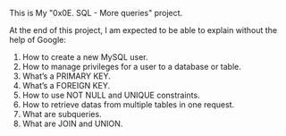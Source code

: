 This is My "0x0E. SQL - More queries" project.

At the end of this project, I am expected to be able to explain
without the help of Google:

1. How to create a new MySQL user.
2. How to manage privileges for a user to a database or table.
3. What’s a PRIMARY KEY.
4. What’s a FOREIGN KEY.
5. How to use NOT NULL and UNIQUE constraints.
6. How to retrieve datas from multiple tables in one request.
7. What are subqueries.
8. What are JOIN and UNION.
